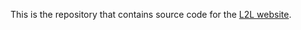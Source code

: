 
This is the repository that contains source code for the [L2L website](https://fanyahao1.github.io/L2L/).

